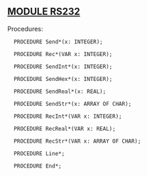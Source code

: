 
## [MODULE RS232](https://github.com/io-core/System/blob/main/RS232.Mod)

Procedures:

```
  PROCEDURE Send*(x: INTEGER);
```
```
  PROCEDURE Rec*(VAR x: INTEGER);
```
```
  PROCEDURE SendInt*(x: INTEGER);
```
```
  PROCEDURE SendHex*(x: INTEGER);
```
```
  PROCEDURE SendReal*(x: REAL);
```
```
  PROCEDURE SendStr*(x: ARRAY OF CHAR);
```
```
  PROCEDURE RecInt*(VAR x: INTEGER);
```
```
  PROCEDURE RecReal*(VAR x: REAL);
```
```
  PROCEDURE RecStr*(VAR x: ARRAY OF CHAR);
```
```
  PROCEDURE Line*;
```
```
  PROCEDURE End*;
```

